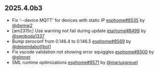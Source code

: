 ## 2025.4.0b3

- Fix '--device MQTT' for devices with static IP [esphome#8535](https://github.com/esphome/esphome/pull/8535) by [@dwmw2](https://github.com/dwmw2)
- [am2315c] Use warning not fail during update [esphome#8499](https://github.com/esphome/esphome/pull/8499) by [@swoboda1337](https://github.com/swoboda1337)
- Bump zeroconf from 0.146.4 to 0.146.5 [esphome#8569](https://github.com/esphome/esphome/pull/8569) by [@dependabot[bot]](https://github.com/apps/dependabot)
- Fix vscode validation not showing error squiggles [esphome#8500](https://github.com/esphome/esphome/pull/8500) by [@glmnet](https://github.com/glmnet)
- SML runtime optimizations [esphome#8571](https://github.com/esphome/esphome/pull/8571) by [@mariusgreuel](https://github.com/mariusgreuel)

